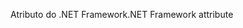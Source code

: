 <span data-ttu-id="237dd-101">Atributo do .NET Framework</span><span class="sxs-lookup"><span data-stu-id="237dd-101">.NET Framework attribute</span></span>